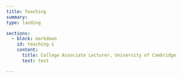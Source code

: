 ```yaml
---
title: Teaching 
summary: 
type: landing

sections:
  - block: markdown
    id: teaching-1
    content:  
      title: College Associate Lecturer, University of Cambridge
      text: text

---
```

